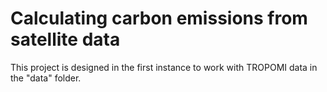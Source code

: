 # Calculating carbon emissions from satellite data

This project is designed in the first instance to work with TROPOMI data in the "data" 
folder. 